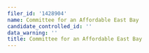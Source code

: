 ```yaml
---
filer_id: '1428904'
name: Committee for an Affordable East Bay
candidate_controlled_id: ''
data_warning: ''
title: Committee for an Affordable East Bay
---
```

